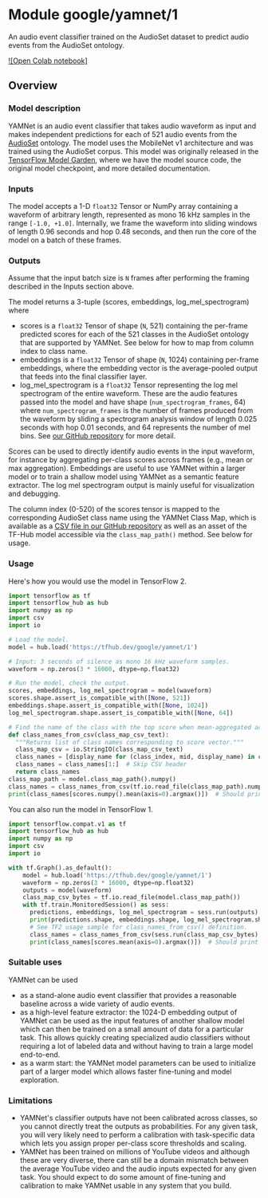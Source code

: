 # Module google/yamnet/1
An audio event classifier trained on the AudioSet dataset to predict audio events from the AudioSet ontology.

<!-- asset-path: internal -->
<!-- module-type: audio-event-classification -->
<!-- task: audio-event-classification -->
<!-- fine-tunable: false -->
<!-- format: saved_model_2 -->
<!-- network-architecture: mobilenet-v1 -->
<!-- dataset: audioset -->

[![Open Colab notebook]](https://colab.research.google.com/github/tensorflow/hub/blob/master/examples/colab/yamnet.ipynb)

## Overview

### Model description

YAMNet is an audio event classifier that takes audio waveform as input and makes independent predictions for each of 521 audio events from the [AudioSet](https://g.co/audioset) ontology. The model uses the MobileNet v1 architecture and was trained using the AudioSet corpus. This model was originally released in the [TensorFlow Model Garden](https://github.com/tensorflow/models/tree/master/research/audioset/yamnet), where we have the model source code, the original model checkpoint, and more detailed documentation.

### Inputs

The model accepts a 1-D `float32` Tensor or NumPy array containing a waveform of arbitrary length, represented as mono 16 kHz samples in the range `[-1.0, +1.0]`. Internally, we frame the waveform into sliding windows of length 0.96 seconds and hop 0.48 seconds, and then run the core of the model on a batch of these frames.

### Outputs

Assume that the input batch size is `N` frames after performing the framing described in the Inputs section above.

The model returns a 3-tuple (scores, embeddings, log_mel_spectrogram) where

* scores is a `float32` Tensor of shape (`N`, 521) containing the per-frame predicted scores for each of the 521 classes in the AudioSet ontology that are supported by YAMNet. See below for how to map from column index to class name.
* embeddings is a `float32` Tensor of shape (`N`, 1024) containing per-frame embeddings, where the embedding vector is the average-pooled output that feeds into the final classifier layer.
* log_mel_spectrogram is a `float32` Tensor representing the log mel spectrogram of the entire waveform. These are the audio features passed into the model and have shape (`num_spectrogram_frames`, 64) where `num_spectrogram_frames` is the number of frames produced from the waveform by sliding a spectrogram analysis window of length 0.025 seconds with hop 0.01 seconds, and 64 represents the number of mel bins. See [our GitHub repository](https://github.com/tensorflow/models/tree/master/research/audioset/yamnet) for more detail.

Scores can be used to directly identify audio events in the input waveform, for instance by aggregating per-class scores across frames (e.g., mean or max aggregation). Embeddings are useful to use YAMNet within a larger model or to train a shallow model using YAMNet as a semantic feature extractor. The log mel spectrogram output is mainly useful for visualization and debugging.

The column index (0-520) of the scores tensor is mapped to the corresponding AudioSet class name using the YAMNet Class Map, which is available as a [CSV file in our GitHub repository](https://github.com/tensorflow/models/blob/master/research/audioset/yamnet/yamnet_class_map.csv) as well as an asset of the TF-Hub model accessible via the `class_map_path()` method. See below for usage.

### Usage

Here's how you would use the model in TensorFlow 2.

```python
import tensorflow as tf
import tensorflow_hub as hub
import numpy as np
import csv
import io

# Load the model.
model = hub.load('https://tfhub.dev/google/yamnet/1')

# Input: 3 seconds of silence as mono 16 kHz waveform samples.
waveform = np.zeros(3 * 16000, dtype=np.float32)

# Run the model, check the output.
scores, embeddings, log_mel_spectrogram = model(waveform)
scores.shape.assert_is_compatible_with([None, 521])
embeddings.shape.assert_is_compatible_with([None, 1024])
log_mel_spectrogram.shape.assert_is_compatible_with([None, 64])

# Find the name of the class with the top score when mean-aggregated across frames.
def class_names_from_csv(class_map_csv_text):
  """Returns list of class names corresponding to score vector."""
  class_map_csv = io.StringIO(class_map_csv_text)
  class_names = [display_name for (class_index, mid, display_name) in csv.reader(class_map_csv)]
  class_names = class_names[1:]  # Skip CSV header
  return class_names
class_map_path = model.class_map_path().numpy()
class_names = class_names_from_csv(tf.io.read_file(class_map_path).numpy().decode('utf-8'))
print(class_names[scores.numpy().mean(axis=0).argmax()])  # Should print 'Silence'.
```

You can also run the model in TensorFlow 1.

```python
import tensorflow.compat.v1 as tf
import tensorflow_hub as hub
import numpy as np
import csv
import io

with tf.Graph().as_default():
    model = hub.load('https://tfhub.dev/google/yamnet/1')
    waveform = np.zeros(3 * 16000, dtype=np.float32)
    outputs = model(waveform)
    class_map_csv_bytes = tf.io.read_file(model.class_map_path())
    with tf.train.MonitoredSession() as sess:
      predictions, embeddings, log_mel_spectrogram = sess.run(outputs)
      print(predictions.shape, embeddings.shape, log_mel_spectrogram.shape)  # (N, 521) (N, 1024) (M, 64)
      # See TF2 usage sample for class_names_from_csv() definition.
      class_names = class_names_from_csv(sess.run(class_map_csv_bytes).decode('utf-8'))
      print(class_names[scores.mean(axis=0).argmax()])  # Should print 'Silence'.
```

### Suitable uses

YAMNet can be used

* as a stand-alone audio event classifier that provides a reasonable baseline across a wide variety of audio events.
* as a high-level feature extractor: the 1024-D embedding output of YAMNet can be used as the input features of another shallow model which can then be trained on a small amount of data for a particular task. This allows quickly creating specialized audio classifiers without requiring a lot of labeled data and without having to train a large model end-to-end.
* as a warm start: the YAMNet model parameters can be used to initialize part of a larger model which allows faster fine-tuning and model exploration.

### Limitations

* YAMNet's classifier outputs have not been calibrated across classes, so you cannot directly treat the outputs as probabilities. For any given task, you will very likely need to perform a calibration with task-specific data which lets you assign proper per-class score thresholds and scaling.
* YAMNet has been trained on millions of YouTube videos and although these are very diverse, there can still be a domain mismatch between the average YouTube video and the audio inputs expected for any given task. You should expect to do some amount of fine-tuning and calibration to make YAMNet usable in any system that you build.

